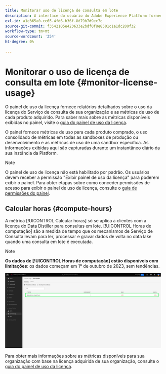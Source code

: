 ```yaml
---
title: Monitorar uso de licença de consulta em lote
description: A interface do usuário do Adobe Experience Platform fornece um painel por meio do qual você pode visualizar informações importantes sobre o uso da licença do Data Distiller da sua organização.
exl-id: a1e365a0-cc65-4fd6-b36f-8d79b7d9ec7c
source-git-commit: f3542105e423633e2bdf0f8e8501c1a1dc200f32
workflow-type: tm+mt
source-wordcount: '254'
ht-degree: 0%

---
```


# Monitorar o uso de licença de consulta em lote {#monitor-license-usage}

O painel de uso da licença fornece relatórios detalhados sobre o uso da licença do Serviço de consulta de sua organização e as métricas de uso de cada produto adquirido. Para saber mais sobre as métricas disponíveis exibidas no painel, visite o [guia do painel de uso da licença](../../dashboards/guides/license-usage.md#available-metrics).

O painel fornece métricas de uso para cada produto comprado, o uso consolidado de métricas em todas as sandboxes de produção ou desenvolvimento e as métricas de uso de uma sandbox específica. As informações exibidas aqui são capturadas durante um instantâneo diário da sua instância da Platform.

>[!NOTE]
>
>O painel de uso de licença não está habilitado por padrão. Os usuários devem receber a permissão &quot;Exibir painel de uso da licença&quot; para poderem exibir o painel. Para obter etapas sobre como conceder permissões de acesso para exibir o painel de uso de licença, consulte o [guia de permissões do painel](../../dashboards/permissions.md).

## Calcular horas {#compute-hours}

A métrica [!UICONTROL Calcular horas] só se aplica a clientes com a licença do Data Distiller para consultas em lote. [!UICONTROL Horas de computação] são a medida de tempo que os mecanismos de Serviço de Consulta levam para ler, processar e gravar dados de volta no data lake quando uma consulta em lote é executada.

>[!NOTE]
>
>**Os dados de [!UICONTROL Horas de computação] estão disponíveis com limitações**: os dados começam em 1º de outubro de 2023, sem tendências.

![O painel de uso de licença com a métrica de horas de computação realçada.](../images/data-distiller/compute-hours.png)

Para obter mais informações sobre as métricas disponíveis para sua organização com base na licença adquirida de sua organização, consulte o [guia do painel de uso da licença](../../dashboards/guides/license-usage.md).
